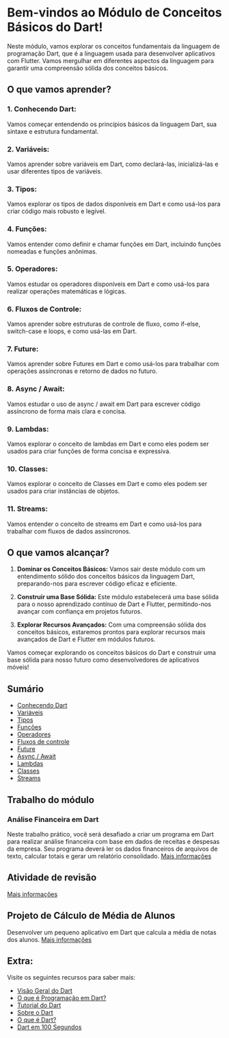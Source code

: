 # Bem-vindos ao Módulo de Conceitos Básicos do Dart!

Neste módulo, vamos explorar os conceitos fundamentais da linguagem de programação Dart, que é a linguagem usada para desenvolver aplicativos com Flutter. Vamos mergulhar em diferentes aspectos da linguagem para garantir uma compreensão sólida dos conceitos básicos.

## O que vamos aprender?

### 1. **Conhecendo Dart:**
   Vamos começar entendendo os princípios básicos da linguagem Dart, sua sintaxe e estrutura fundamental.

### 2. **Variáveis:**
   Vamos aprender sobre variáveis em Dart, como declará-las, inicializá-las e usar diferentes tipos de variáveis.

### 3. **Tipos:**
   Vamos explorar os tipos de dados disponíveis em Dart e como usá-los para criar código mais robusto e legível.

### 4. **Funções:**
   Vamos entender como definir e chamar funções em Dart, incluindo funções nomeadas e funções anônimas.

### 5. **Operadores:**
   Vamos estudar os operadores disponíveis em Dart e como usá-los para realizar operações matemáticas e lógicas.

### 6. **Fluxos de Controle:**
   Vamos aprender sobre estruturas de controle de fluxo, como if-else, switch-case e loops, e como usá-las em Dart.

### 7. **Future:**
   Vamos aprender sobre Futures em Dart e como usá-los para trabalhar com operações assíncronas e retorno de dados no futuro.

### 8. **Async / Await:**
   Vamos estudar o uso de async / await em Dart para escrever código assíncrono de forma mais clara e concisa.

### 9. **Lambdas:**
   Vamos explorar o conceito de lambdas em Dart e como eles podem ser usados para criar funções de forma concisa e expressiva.

### 10. **Classes:**
   Vamos explorar o conceito de Classes em Dart e como eles podem ser usados para criar instâncias de objetos.

### 11. **Streams:**
   Vamos entender o conceito de streams em Dart e como usá-los para trabalhar com fluxos de dados assíncronos.

## O que vamos alcançar?

1. **Dominar os Conceitos Básicos:** Vamos sair deste módulo com um entendimento sólido dos conceitos básicos da linguagem Dart, preparando-nos para escrever código eficaz e eficiente.

1. **Construir uma Base Sólida:** Este módulo estabelecerá uma base sólida para o nosso aprendizado contínuo de Dart e Flutter, permitindo-nos avançar com confiança em projetos futuros.

2. **Explorar Recursos Avançados:** Com uma compreensão sólida dos conceitos básicos, estaremos prontos para explorar recursos mais avançados de Dart e Flutter em módulos futuros.

Vamos começar explorando os conceitos básicos do Dart e construir uma base sólida para nosso futuro como desenvolvedores de aplicativos móveis!

## Sumário
- [Conhecendo Dart](dart/README.md)
- [Variáveis](variaveis/README.md)
- [Tipos](tipos/README.md)
- [Funções](funcoes/README.md)
- [Operadores](operadores/README.md)
- [Fluxos de controle](fluxos-de-controle/README.md)
- [Future](future/README.md)
- [Async / Await](async-await/README.md)
- [Lambdas](labdas/README.md)
- [Classes](classes/README.md)
- [Streams](streams/README.md)

## Trabalho do módulo
### Análise Financeira em Dart
Neste trabalho prático, você será desafiado a criar um programa em Dart para realizar análise financeira com base em dados de receitas e despesas da empresa. Seu programa deverá ler os dados financeiros de arquivos de texto, calcular totais e gerar um relatório consolidado.
[Mais informações](trabalho/README.md)

## Atividade de revisão
[Mais informações](revisao/README.md)

## Projeto de Cálculo de Média de Alunos
Desenvolver um pequeno aplicativo em Dart que calcula a média de notas dos alunos.
[Mais informações](revisao/README.md)


## Extra:
Visite os seguintes recursos para saber mais:

- [Visão Geral do Dart](https://dart.dev/overview)
- [O que é Programação em Dart?](https://www.javatpoint.com/flutter-dart-programming)
- [Tutorial do Dart](https://www.geeksforgeeks.org/dart-tutorial/)
- [Sobre o Dart](https://flutterbyexample.com/lesson/about-dart)
- [O que é Dart?](https://www.youtube.com/watch?v=sOSd6G1qXoY)
- [Dart em 100 Segundos](https://www.youtube.com/watch?v=NrO0CJCbYLA)

